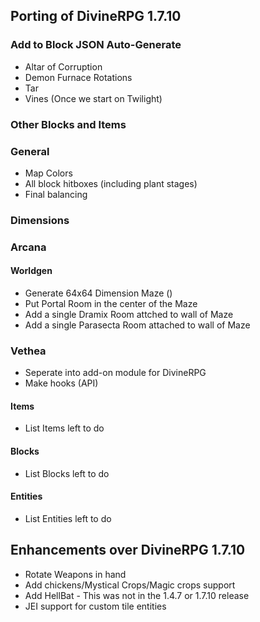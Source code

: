 ## Porting of DivineRPG 1.7.10

### Add to Block JSON Auto-Generate
* Altar of Corruption
* Demon Furnace Rotations
* Tar
* Vines (Once we start on Twilight)

### Other Blocks and Items

### General
- Map Colors
- All block hitboxes (including plant stages)
- Final balancing

### Dimensions

### Arcana

#### Worldgen
- Generate 64x64 Dimension Maze ()
- Put Portal Room in the center of the Maze
- Add a single Dramix Room attched to wall of Maze
- Add a single Parasecta Room attached to wall of Maze

### Vethea
- Seperate into add-on module for DivineRPG
- Make hooks (API)

#### Items
- List Items left to do

#### Blocks
- List Blocks left to do

#### Entities
- List Entities left to do

## Enhancements over DivineRPG 1.7.10
- Rotate Weapons in hand
- Add chickens/Mystical Crops/Magic crops support
- Add HellBat - This was not in the 1.4.7 or 1.7.10 release
- JEI support for custom tile entities
